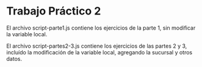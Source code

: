 # Trabajo Práctico 2
El archivo script-parte1.js contiene los ejercicios de la parte 1, sin modificar la variable local. 

El archivo script-partes2-3.js contiene los ejercicios de las partes 2 y 3, incluído la modificación de la variable local, agregando la sucursal y otros datos.
